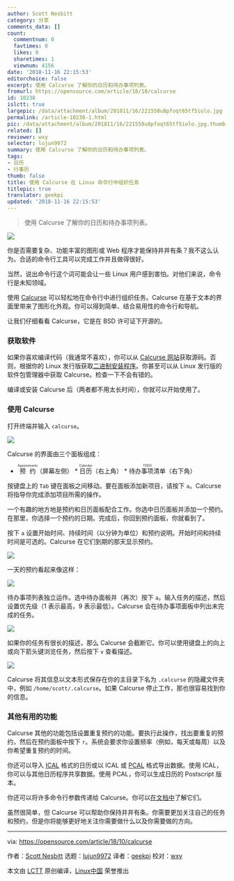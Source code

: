 ```yaml
---
author: Scott Nesbitt
category: 分享
comments_data: []
count:
  commentnum: 0
  favtimes: 0
  likes: 0
  sharetimes: 1
  viewnum: 4156
date: '2018-11-16 22:15:53'
editorchoice: false
excerpt: 使用 Calcurse 了解你的日历和待办事项列表。
fromurl: https://opensource.com/article/18/10/calcurse
id: 10238
islctt: true
largepic: /data/attachment/album/201811/16/221558u8pfoqt65tf5iolo.jpg
permalink: /article-10238-1.html
pic: /data/attachment/album/201811/16/221558u8pfoqt65tf5iolo.jpg.thumb.jpg
related: []
reviewer: wxy
selector: lujun9972
summary: 使用 Calcurse 了解你的日历和待办事项列表。
tags:
- 日历
- 行事历
thumb: false
title: 使用 Calcurse 在 Linux 命令行中组织任务
titlepic: true
translator: geekpi
updated: '2018-11-16 22:15:53'
---
```



> 
> 使用 Calcurse 了解你的日历和待办事项列表。
> 
> 
> 


![](/data/attachment/album/201811/16/221558u8pfoqt65tf5iolo.jpg)


你是否需要复杂、功能丰富的图形或 Web 程序才能保持井井有条？我不这么认为。合适的命令行工具可以完成工作并且做得很好。


当然，说出命令行这个词可能会让一些 Linux 用户感到害怕。对他们来说，命令行是未知领域。


使用 [Calcurse](http://www.calcurse.org/) 可以轻松地在命令行中进行组织任务。Calcurse 在基于文本的界面里带来了图形化外观。你可以得到简单、结合易用性的命令行和导航。


让我们仔细看看 Calcurse，它是在 BSD 许可证下开源的。


### 获取软件


如果你喜欢编译代码（我通常不喜欢），你可以从 [Calcurse 网站](http://www.calcurse.org/)获取源码。否则，根据你的 Linux 发行版获取[二进制安装程序](http://www.calcurse.org/downloads/#packages)。你甚至可以从 Linux 发行版的软件包管理器中获取 Calcurse。检查一下不会有错的。


编译或安装 Calcurse 后（两者都不用太长时间），你就可以开始使用了。


### 使用 Calcurse


打开终端并输入 `calcurse`。


![](/data/attachment/album/201811/16/221601lui77meiu769u8um.png)


Calcurse 的界面由三个面板组成：


* <ruby> 预约 <rt>  Appointments </rt></ruby>（屏幕左侧） \* <ruby> 日历 <rt>  Calendar </rt></ruby>（右上角） \* <ruby> 待办事项清单 <rt>  TODO </rt></ruby>（右下角）


按键盘上的 `Tab` 键在面板之间移动。要在面板添加新项目，请按下 `a`。Calcurse 将指导你完成添加项目所需的操作。


一个有趣的地方地是预约和日历面板配合工作。你选中日历面板并添加一个预约。在那里，你选择一个预约的日期。完成后，你回到预约面板，你就看到了。


按下 `a` 设置开始时间、持续时间（以分钟为单位）和预约说明。开始时间和持续时间是可选的。Calcurse 在它们到期的那天显示预约。


![](/data/attachment/album/201811/16/221603sdrlglhwfzhc5bfn.png)


一天的预约看起来像这样：


![](/data/attachment/album/201811/16/221607jtmpm7x3f6xcfe75.png)


待办事项列表独立运作。选中待办面板并（再次）按下 `a`。输入任务的描述，然后设置优先级（1 表示最高，9 表示最低）。Calcurse 会在待办事项面板中列出未完成的任务。


![](/data/attachment/album/201811/16/221609yieaekmzhez4mrfh.png)


如果你的任务有很长的描述，那么 Calcurse 会截断它。你可以使用键盘上的向上或向下箭头键浏览任务，然后按下 `v` 查看描述。


![](/data/attachment/album/201811/16/221610r54qakqquqfdo4v5.png)


Calcurse 将其信息以文本形式保存在你的主目录下名为 `.calcurse` 的隐藏文件夹中，例如 `/home/scott/.calcurse`。如果 Calcurse 停止工作，那也很容易找到你的信息。


### 其他有用的功能


Calcurse 其他的功能包括设置重复预约的功能。要执行此操作，找出要重复的预约，然后在预约面板中按下 `r`。系统会要求你设置频率（例如，每天或每周）以及你希望重复预约的时间。


你还可以导入 [ICAL](https://tools.ietf.org/html/rfc2445) 格式的日历或以 ICAL 或 [PCAL](http://pcal.sourceforge.net/) 格式导出数据。使用 ICAL，你可以与其他日历程序共享数据。使用 PCAL，你可以生成日历的 Postscript 版本。


你还可以将许多命令行参数传递给 Calcurse。你可以[在文档中](http://www.calcurse.org/files/manual.chunked/ar01s04.html#_invocation)了解它们。


虽然很简单，但 Calcurse 可以帮助你保持井井有条。你需要更加关注自己的任务和预约，但是你将能够更好地关注你需要做什么以及你需要做的方向。




---


via: <https://opensource.com/article/18/10/calcurse>


作者：[Scott Nesbitt](https://opensource.com/users/scottnesbitt) 选题：[lujun9972](https://github.com/lujun9972) 译者：[geekpi](https://github.com/geekpi) 校对：[wxy](https://github.com/wxy)


本文由 [LCTT](https://github.com/LCTT/TranslateProject) 原创编译，[Linux中国](https://linux.cn/) 荣誉推出